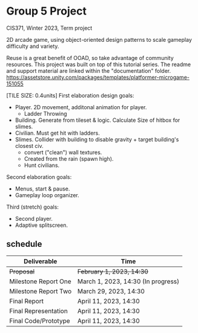 # Group 5 Project
CIS371, Winter 2023, Term project  



2D arcade game, using object-oriented design patterns to scale gameplay difficulty and variety.  



Reuse is a great benefit of OOAD, so take advantage of community resources. This project was built on top of this tutorial series.
The readme and support material are linked within the "documentation" folder.
https://assetstore.unity.com/packages/templates/platformer-microgame-151055


[TILE SIZE: 0.4units]
First elaboration design goals:  
- Player. 	2D movement, additonal animation for player.  
	- Ladder Throwing  
- Building. Generate from tileset & logic. Calculate Size of hitbox for slimes.   
- Civilian. Must get hit with ladders.   
- Slimes.  	Collider with building to disable gravity + target building's closest civ.
  - convert ("clean") wall textures.  						
  - Created from the rain (spawn high).  
  - Hunt civilians.  


Second elaboration goals:  
- Menus, start & pause.  
- Gameplay loop organizer.  
  
Third (stretch) goals:  
- Second player.  
- Adaptive splitscreen.  
  
## schedule  
Deliverable  | Time
------------- | -------------
~~Proposal~~ | ~~February 1, 2023, 14:30~~
Milestone Report One | March 1, 2023, 14:30  (In progress)
Milestone Report Two | March 29, 2023, 14:30
Final Report | April 11, 2023, 14:30
Final Representation | April 11, 2023, 14:30
Final Code/Prototype | April 11, 2023, 14:30
